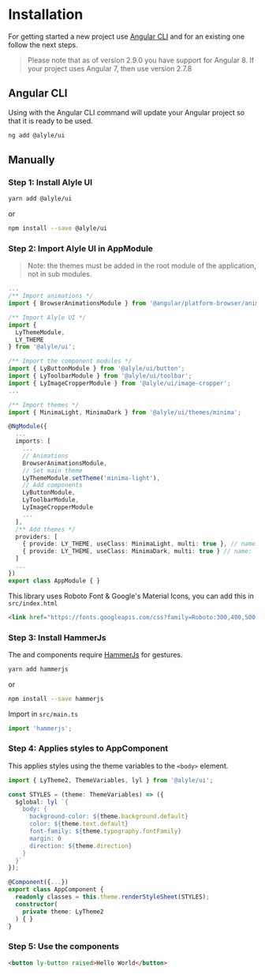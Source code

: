 # Installation

<p>
  For getting started a new project use <a
  target="_blank"
  rel="noopener nofollow"
  href="https://cli.angular.io/">Angular CLI</a> and for an existing one follow the next steps.
</p>

> Please note that as of version 2.9.0 you have support for Angular 8. If your project uses Angular 7, then use version 2.7.8

## Angular CLI
<p>
  Using with the Angular CLI command will update your Angular project so that it is ready to be used.
</p>

```bash
ng add @alyle/ui
```

## Manually

### Step 1: Install Alyle UI

```bash
yarn add @alyle/ui
```

<p>or</p>

```bash
npm install --save @alyle/ui
```

### Step 2: Import Alyle UI in AppModule

> Note: the themes must be added in the root module of the application, not in sub modules.

```ts
...
/** Import animations */
import { BrowserAnimationsModule } from '@angular/platform-browser/animations';

/** Import Alyle UI */
import {
  LyThemeModule,
  LY_THEME
} from '@alyle/ui';

/** Import the component modules */
import { LyButtonModule } from '@alyle/ui/button';
import { LyToolbarModule } from '@alyle/ui/toolbar';
import { LyImageCropperModule } from '@alyle/ui/image-cropper';
...

/** Import themes */
import { MinimaLight, MinimaDark } from '@alyle/ui/themes/minima';

@NgModule({
  ...
  imports: [
    ...
    // Animations
    BrowserAnimationsModule,
    // Set main theme
    LyThemeModule.setTheme('minima-light'),
    // Add components
    LyButtonModule,
    LyToolbarModule,
    LyImageCropperModule
    ...
  ],
  /** Add themes */
  providers: [
    { provide: LY_THEME, useClass: MinimaLight, multi: true }, // name: `minima-light`
    { provide: LY_THEME, useClass: MinimaDark, multi: true } // name: `minima-dark`
  ]
  ...
})
export class AppModule { }
```

This library uses Roboto Font & Google's Material Icons, you can add this in `src/index.html`

```html
<link href="https://fonts.googleapis.com/css?family=Roboto:300,400,500|Material+Icons" rel="stylesheet">
```

### Step 3: Install HammerJs

<p>
  The <code class="html"><ly-carousel></code> and <code class="html"><ly-img-cropper></code> components require <a href="http://hammerjs.github.io/">HammerJs</a> for gestures.
</p>

```bash
yarn add hammerjs
```

or

```bash
npm install --save hammerjs
```

Import in `src/main.ts`

```ts
import 'hammerjs';
```

### Step 4: Applies styles to AppComponent

This applies styles using the theme variables to the `<body>` element.

```ts
import { LyTheme2, ThemeVariables, lyl } from '@alyle/ui';

const STYLES = (theme: ThemeVariables) => ({
  $global: lyl `{
    body: {
      background-color: ${theme.background.default}
      color: ${theme.text.default}
      font-family: ${theme.typography.fontFamily}
      margin: 0
      direction: ${theme.direction}
    }
  }`
});

@Component({...})
export class AppComponent {
  readonly classes = this.theme.renderStyleSheet(STYLES);
  constructor(
    private theme: LyTheme2
  ) { }
}
```

### Step 5: Use the components

```html
<button ly-button raised>Hello World</button>
```
